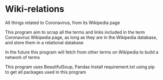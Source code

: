 # Wiki-relations
All things related to Coronavirus, from its Wikipedia page

This program aim to scrap all the terms and links included in the term Coronavirus Wikipedia page,
as long as they are in the Wikipedia database, and store them in a relational database

In the future this program will fetch from other terms on Wikipedia to build a network of terms


This program uses BeautifulSoup, Pandas
Install requirement.txt using pip to get all packages used in this program
